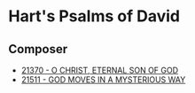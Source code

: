 # Hart's Psalms of David

## Composer

- [21370 - O CHRIST, ETERNAL SON OF GOD](/hymns/21370.md)
- [21511 - GOD MOVES IN A MYSTERIOUS WAY](/hymns/21511.md)

